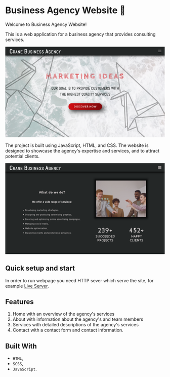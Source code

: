# Business Agency Website 📌

Welcome to Business Agency Website!

This is a web application for a business agency that provides consulting services.

![Project Preview](img/business-agency-1.png)

The project is built using JavaScript, HTML, and CSS.
The website is designed to showcase the agency's expertise and services, and to attract potential clients.

![Project Preview](img/business-agency-2.png)

## Quick setup and start

In order to run webpage you need HTTP sever which serve the site, for example [Live Server](https://marketplace.visualstudio.com/items?itemName=ritwickdey.LiveServer).

## Features

1. Home with an overview of the agency's services
2. About with information about the agency's and team members
3. Services with detailed descriptions of the agency's services
4. Contact with a contact form and contact information.

## Built With

-   `HTML`,
-   `SCSS`,
-   `JavaScript`.
